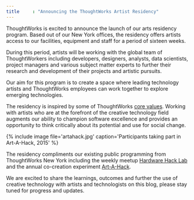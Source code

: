 ```yaml
---
title     : "Announcing the ThoughtWorks Artist Residency"
---
```

ThoughtWorks is excited to announce the launch of our arts residency program. Based out of our New York offices, the residency offers artists access to our facilities, equipment and staff for a period of sixteen weeks.

During this period, artists will be working with the global team of ThoughtWorkers including developers, designers, analysts, data scientists, project managers and various subject matter experts to further their research and development of their projects and artistic pursuits.

<!--excerpt-ends-->

Our aim for this program is to create a space where leading technology artists and ThoughtWorks employees can work together to explore emerging technologies.

The residency is inspired by some of ThoughtWorks [core values](https://www.thoughtworks.com/about-us). Working with artists who are at the forefront of the creative technology field augments our ability to champion software excellence and provides an opportunity to think critically about its potential and use for social change.

{% include image file='artahack.jpg'
   caption='Participants taking part in Art-A-Hack, 2015' %}

The residency compliments our existing public programming from ThoughtWorks New York including the weekly meetup [Hardware Hack Lab](https://hardwarehacklab.io/) and the annual co-creation experiment [Art-A-Hack](https://artahack.io/).

We are excited to share the learnings, outcomes and further the use of creative technology with artists and technologists on this blog, please stay tuned for progress and updates.